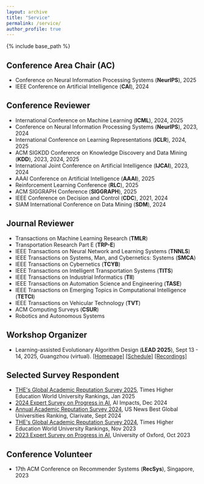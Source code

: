 ```yaml
---
layout: archive
title: "Service"
permalink: /service/
author_profile: true
---
```


{% include base_path %}

## Conference Area Chair (AC) 
- Conference on Neural Information Processing Systems (**NeurIPS**), 2025
- IEEE Conference on Artificial Intelligence (**CAI**), 2024

## Conference Reviewer
- International Conference on Machine Learning (**ICML**), 2024, 2025
- Conference on Neural Information Processing Systems (**NeurIPS**), 2023, 2024
- International Conference on Learning Representations (**ICLR**), 2024, 2025
- ACM SIGKDD Conference on Knowledge Discovery and Data Mining (**KDD**), 2023, 2024, 2025
- International Joint Conference on Artificial Intelligence (**IJCAI**), 2023, 2024
- AAAI Conference on Artificial Intelligence (**AAAI**), 2025
- Reinforcement Learning Conference (**RLC**), 2025
- ACM SIGGRAPH Conference (**SIGGRAPH**), 2025
- IEEE Conference on Decision and Control (**CDC**), 2021, 2024
- SIAM International Conference on Data Mining (**SDM**), 2024

## Journal Reviewer
- Transactions on Machine Learning Research (**TMLR**)
- Transportation Research Part E (**TRP-E**)
- IEEE Transactions on Neural Network and Learning Systems (**TNNLS**)
- IEEE Transactions on Systems, Man, and Cybernetics: Systems (**SMCA**)
- IEEE Transactions on Cybernetics (**TCYB**)
- IEEE Transactions on Intelligent Transportation Systems (**TITS**)
- IEEE Transactions on Industrial Informatics (**TII**)
- IEEE Transactions on Automation Science and Engineering (**TASE**)
- IEEE Transactions on Emerging Topics in Computational Intelligence (**TETCI**)
- IEEE Transactions on Vehicular Technology (**TVT**)
- ACM Computing Surveys (**CSUR**)
- Robotics and Autonomous Systems

## Workshop Organizer
- Learning-assisted Evolutionary Algorithm Design (**LEAD 2025**), Sept 13 - 14, 2025, Guangzhou (virtual). [[Homepage]](https://sites.google.com/view/leadworkshop2025/%E4%B8%BB%E9%A1%B5) [[Schedule]](https://sites.google.com/view/leadworkshop2025/%E6%97%A5%E7%A8%8B%E5%AE%89%E6%8E%92) [[Recordings]](https://sites.google.com/view/leadworkshop2025/%E6%B1%87%E6%8A%A5%E5%B1%95%E7%A4%BA%E6%9F%9C)


## Selected Survey Respondent
- [THE's Global Academic Reputation Survey 2025](https://www.timeshighereducation.com/world-university-rankings/global-academic-reputation-survey-2025-launching-soon), Times Higher Education World University Rankings, Jan 2025
- [2024 Expert Survey on Progress in AI](https://aiimpacts.org/#gsc.tab=0), AI Impacts, Dec 2024
- [Annual Academic Reputation Survey 2024](https://ts-productinfo.com/c/1863701/8b711f438547f8fd/5), US News Best Global Universities Ranking, Clarivate, Sept 2024
- [THE's Global Academic Reputation Survey 2024](https://www.timeshighereducation.com/world-university-rankings/global-academic-reputation-survey-2024-launching-soon), Times Higher Education World University Rankings, Nov 2023
- [2023 Expert Survey on Progress in AI](https://wiki.aiimpacts.org/ai_timelines/predictions_of_human-level_ai_timelines/ai_timeline_surveys/2023_expert_survey_on_progress_in_ai), University of Oxford, Oct 2023

## Conference Volunteer
- 17th ACM Conference on Recommender Systems (**RecSys**), Singapore, 2023
